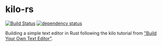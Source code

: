 kilo-rs
=======

[![Build Status](https://travis-ci.org/arminha/kilo-rs.svg?branch=master)](https://travis-ci.org/arminha/kilo-rs)
[![dependency status](https://deps.rs/repo/github/arminha/kilo-rs/status.svg)](https://deps.rs/repo/github/arminha/kilo-rs)

Building a simple text editor in Rust following the kilo tutorial from ["Build Your Own Text Editor"](http://www.viewsourcecode.org/snaptoken/kilo/index.html).
